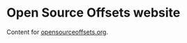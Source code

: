 # Open Source Offsets website

Content for [opensourceoffsets.org](http://opensourceoffsets.org "Open Source the World").
